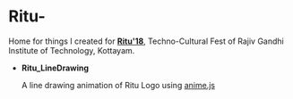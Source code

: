 # Ritu-
Home for things I created for <b><a href="www.ritu18.com">Ritu'18</a></b>, Techno-Cultural Fest of Rajiv Gandhi Institute of Technology, Kottayam.

<ul>
  <li> <b>Ritu_LineDrawing</b>
    <p> A line drawing animation of Ritu Logo using <a href="https://www.animejs.com">anime.js</a>
</ul>
  
